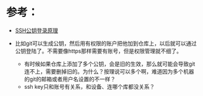 # 参考：
* [SSH公钥登录原理](https://www.cnblogs.com/scofi/p/6617394.html)

* 比如git可以生成公钥，然后用有权限的账户把他加到仓库上，以后就可以通过公钥登陆了。不需要像https那样需要有账号，但是权限管理就不细了。
    * 有时候如果仓库上添加了多个公钥，会是旧的生效，那么就可能会导致git连不上，需要删掉旧的。为什么？按理说可以多个啊，难道因为多个机器的git的邮箱或者用户名设置的不一样？
    * ssh key只和账号有关系，和设备、连哪个库都没关系？